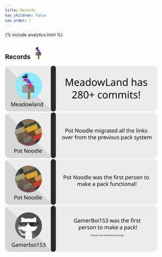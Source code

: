 ```yaml
---
title: Records
has_children: false
nav_order: 7
---
```


{% include analytics.html %}

## Records ![birb](../assets/images/Birb.png)

![Records](../assets/images/records/1.svg)
![Records](../assets/images/records/2.svg)
![Records](../assets/images/records/3.svg)
![Records](../assets/images/records/4.svg)
